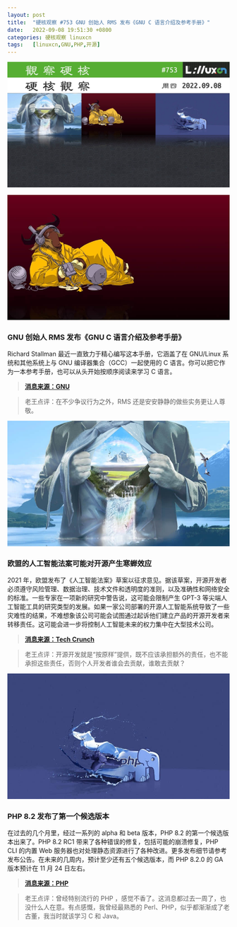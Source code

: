 ```yaml
---
layout: post
title:	"硬核观察 #753 GNU 创始人 RMS 发布《GNU C 语言介绍及参考手册》"
date:	2022-09-08 19:51:30 +0800 
categories:	硬核观察 linuxcn 
tags:	[linuxcn,GNU,PHP,开源]
---
```



![](/Asserts/Images/album/202209/08/195029m8qeuqqjigegikzi.jpg)


![](/Asserts/Images/album/202209/08/195043f6qotqp2u9pusj5l.jpg)


### GNU 创始人 RMS 发布《GNU C 语言介绍及参考手册》


Richard Stallman 最近一直致力于精心编写这本手册，它涵盖了在 GNU/Linux 系统和其他系统上与 GNU 编译器集合（GCC）一起使用的 C 语言。你可以把它作为一本参考手册，也可以从头开始按顺序阅读来学习 C 语言。



> 
> **[消息来源：GNU](https://lists.gnu.org/archive/html/info-gnu/2022-09/msg00005.html)**
> 
> 
> 



> 
> 老王点评：在不少争议行为之外，RMS 还是安安静静的做些实务更让人尊敬。
> 
> 
> 


![](/Asserts/Images/album/202209/08/195051m95n1i1k55b555pk.jpg)


### 欧盟的人工智能法案可能对开源产生寒蝉效应


2021 年，欧盟发布了《人工智能法案》草案以征求意见。据该草案，开源开发者必须遵守风险管理、数据治理、技术文件和透明度的准则，以及准确性和网络安全的标准。一些专家在一项新的研究中警告说，这可能会限制产生 GPT-3 等尖端人工智能工具的研究类型的发展。如果一家公司部署的开源人工智能系统导致了一些灾难性的结果，不难想象该公司可能会试图通过起诉他们建立产品的开源开发者来转移责任。这可能会进一步将控制人工智能未来的权力集中在大型技术公司。



> 
> **[消息来源：Tech Crunch](https://techcrunch.com/2022/09/06/the-eus-ai-act-could-have-a-chilling-effect-on-open-source-efforts-experts-warn/)**
> 
> 
> 



> 
> 老王点评：开源开发就是“按原样”提供，既不应该承担额外的责任，也不能承担这些责任，否则个人开发者谁会去贡献，谁敢去贡献？
> 
> 
> 


![](/Asserts/Images/album/202209/08/195107izqalgfqq93li8xf.jpg)


### PHP 8.2 发布了第一个候选版本


在过去的几个月里，经过一系列的 alpha 和 beta 版本，PHP 8.2 的第一个候选版本出来了。PHP 8.2 RC1 带来了各种错误的修复，包括可能的崩溃修复，PHP CLI 的内置 Web 服务器也对处理静态资源进行了各种改进。更多发布细节请参考发布公告。在未来的几周内，预计至少还有五个候选版本，而 PHP 8.2.0 的 GA 版本预计在 11 月 24 日左右。



> 
> **[消息来源：PHP](https://www.php.net/archive/2022.php#2022-09-01-4)**
> 
> 
> 



> 
> 老王点评：曾经特别流行的 PHP ，感觉不香了。这消息都过去一周了，也没什么人在意。有点感慨，我曾经最熟悉的 Perl、PHP，似乎都渐渐成了老古董，我当时就该学习 C 和 Java。
> 
> 
>
